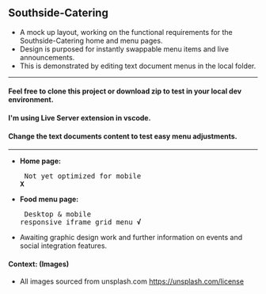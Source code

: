 ## Southside-Catering
- A mock up layout, working on the functional requirements for the Southside-Catering home and menu pages.
- Design is purposed for instantly swappable menu items and live announcements.
- This is demonstrated by editing text document menus in the local folder.
---
#### Feel free to clone this project or download zip to test in your local dev environment.
#### I'm using Live Server extension in vscode.
#### Change the text documents content to test easy menu adjustments.
---
- **Home page:**<pre> Not yet optimized for mobile                 **X**</pre>
- **Food menu page:**<pre> Desktop & mobile responsive iframe grid menu **√**</pre>

- Awaiting graphic design work and further information on events and social integration features.    

#### Context: (Images)
- All images sourced from unsplash.com   https://unsplash.com/license
